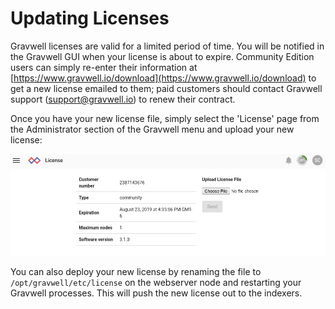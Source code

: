 # Updating Licenses

Gravwell licenses are valid for a limited period of time. You will be notified in the Gravwell GUI when your license is about to expire. Community Edition users can simply re-enter their information at [https://www.gravwell.io/download](https://www.gravwell.io/download) to get a new license emailed to them; paid customers should contact Gravwell support (support@gravwell.io) to renew their contract.

Once you have your new license file, simply select the 'License' page from the Administrator section of the Gravwell menu and upload your new license:

![](license.png)

You can also deploy your new license by renaming the file to `/opt/gravwell/etc/license` on the webserver node and restarting your Gravwell processes. This will push the new license out to the indexers.
